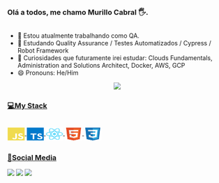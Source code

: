### Olá a todos, me chamo Murillo Cabral 🖐️.
##
- 🔭 Estou atualmente trabalhando como QA.
- 🌱 Estudando Quality Assurance / Testes Automatizados / Cypress / Robot Framework
- 🚀 Curiosidades que futuramente irei estudar: Clouds Fundamentals, Administration and Solutions Architect, Docker, AWS, GCP
- 😄 Pronouns: He/Him

<div align="center">
  <a href="https://github.com/Cabralm7">
  <img height="180em" src="https://github-readme-stats.vercel.app/api?username=Cabralm7&show_icons=true&theme=dark&include_all_commits=true&count_private=true"/>
</div>

 ### 💻My Stack
  <div style="display: inline_block"><br>
  <img align="center" alt="Js" height="30" width="40" src="https://raw.githubusercontent.com/devicons/devicon/master/icons/javascript/javascript-plain.svg">
  <img align="center" alt="Ts" height="30" width="40" src="https://raw.githubusercontent.com/devicons/devicon/master/icons/typescript/typescript-plain.svg">
  <img align="center" alt="React" height="30" width="40" src="https://raw.githubusercontent.com/devicons/devicon/master/icons/react/react-original.svg">
  <img align="center" alt="HTML" height="30" width="40" src="https://raw.githubusercontent.com/devicons/devicon/master/icons/html5/html5-original.svg">
  <img align="center" alt="CSS" height="30" width="40" src="https://raw.githubusercontent.com/devicons/devicon/master/icons/css3/css3-original.svg">
</div>
  
  ##
  
  
  ### 📱Social Media
 <div>
  <a href="https://instagram.com/cabraalls" target="_blank"><img src="https://img.shields.io/badge/-Instagram-%23E4405F?style=for-the-badge&logo=instagram&logoColor=white" target="_blank"></a>
  <a href = "mailto:contato.cabralm@gmail.com"><img src="https://img.shields.io/badge/-Gmail-%23333?style=for-the-badge&logo=gmail&logoColor=white" target="_blank"></a>
  <a href="https://www.linkedin.com/in/murillo-cabral" target="_blank"><img src="https://img.shields.io/badge/-LinkedIn-%230077B5?style=for-the-badge&logo=linkedin&logoColor=white" target="_blank"></a> 
 </div>
